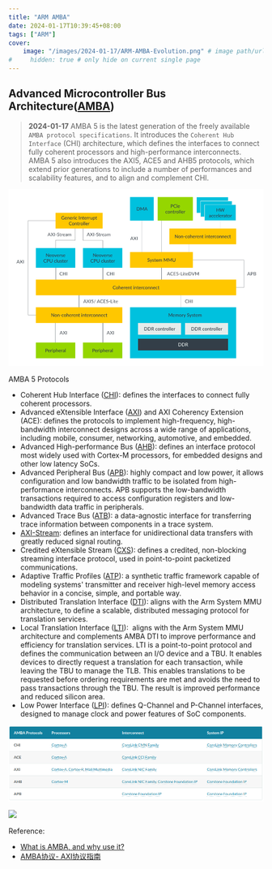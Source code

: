 ```yaml
---
title: "ARM AMBA"
date: 2024-01-17T10:39:45+08:00
tags: ["ARM"]
cover:
    image: "/images/2024-01-17/ARM-AMBA-Evolution.png" # image path/url
#     hidden: true # only hide on current single page
---
```



## Advanced Microcontroller Bus Architecture([AMBA](https://www.arm.com/en/architecture/system-architectures/amba))

> **2024-01-17**
> AMBA 5 is the latest generation of the freely available `AMBA protocol specifications`. It introduces the `Coherent Hub Interface` (CHI) architecture, which defines the interfaces to connect fully coherent processors and high-performance interconnects. AMBA 5 also introduces the AXI5, ACE5 and AHB5 protocols, which extend prior generations to include a number of performances and scalability features, and to align and complement CHI. 
> 

![](/images/2024-01-17/AMBA-System-Diagram.png)

AMBA 5 Protocols
- Coherent Hub Interface ([CHI](https://developer.arm.com/docs/ihi0050/latest)): defines the interfaces to connect fully coherent processors.
- Advanced eXtensible Interface ([AXI](https://developer.arm.com/docs/ihi0022/latest)) and AXI Coherency Extension (ACE): defines the protocols to implement high-frequency, high-bandwidth interconnect designs across a wide range of applications, including mobile, consumer, networking, automotive, and embedded.
- Advanced High-performance Bus ([AHB](https://developer.arm.com/docs/ihi0033/latest)): defines an interface protocol most widely used with Cortex-M processors, for embedded designs and other low latency SoCs.
- Advanced Peripheral Bus ([APB](https://developer.arm.com/documentation/ihi0024/latest/)): highly compact and low power, it allows configuration and low bandwidth traffic to be isolated from high-performance interconnects. APB supports the low-bandwidth transactions required to access configuration registers and low-bandwidth data traffic in peripherals.
- Advanced Trace Bus ([ATB](https://developer.arm.com/documentation/ihi0032/latest/)): a data-agnostic interface for transferring trace information between components in a trace system.
- [AXI-Stream](https://developer.arm.com/docs/ihi0051/): defines an interface for unidirectional data transfers with greatly reduced signal routing.
- Credited eXtensible Stream ([CXS](https://developer.arm.com/docs/ihi0079/latest)): defines a credited, non-blocking streaming interface protocol, used in point-to-point packetized communications.
- Adaptive Traffic Profiles ([ATP](https://developer.arm.com/docs/ihi0082/latest)): a synthetic traffic framework capable of modeling systems' transmitter and receiver high-level memory access behavior in a concise, simple, and portable way.
- Distributed Translation Interface ([DTI](https://developer.arm.com/documentation/ihi0088/latest)): aligns with the Arm System MMU architecture, to define a scalable, distributed messaging protocol for translation services.
- Local Translation Interface ([LTI](https://developer.arm.com/docs/ihi0089/latest)):  aligns with the Arm System MMU architecture and complements AMBA DTI to improve performance and efficiency for translation services. LTI is a point-to-point protocol and defines the communication between an I/O device and a TBU. It enables devices to directly request a translation for each transaction, while leaving the TBU to manage the TLB. This enables translations to be requested before ordering requirements are met and avoids the need to pass transactions through the TBU. The result is improved performance and reduced silicon area.
- Low Power Interface ([LPI](https://developer.arm.com/docs/ihi0068/latest)): defines Q-Channel and P-Channel interfaces, designed to manage clock and power features of SoC components.

![](/images/2024-01-17/AMBA5-Protocols.png)

![](/images/2024-01-17/amba-specifications-600px.avif)

Reference:  
- [What is AMBA, and why use it?](https://developer.arm.com/documentation/102202/0300/What-is-AMBA--and-why-use-it-)
- [AMBA协议- AXI协议指南](https://blog.csdn.net/ygyglg/article/details/129937804)

